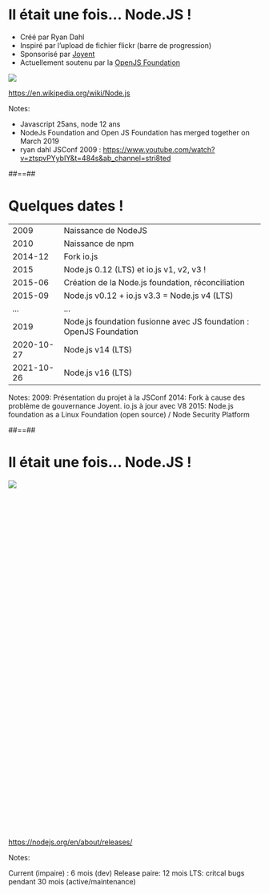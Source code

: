 # Il était une fois… Node.JS !

* Créé par Ryan Dahl
* Inspiré par l’upload de fichier flickr (barre de progression)
* Sponsorisé par [Joyent](https://www.joyent.com/)
* Actuellement soutenu par la [OpenJS Foundation](https://openjsf.org/)

![](./assets/images/320px-Ryan_Dahl.jpg)

https://en.wikipedia.org/wiki/Node.js
<!-- .element: class="credits" -->

Notes:
- Javascript 25ans, node 12 ans
- NodeJs Foundation and Open JS Foundation has merged together on March 2019
- ryan dahl JSConf 2009 : https://www.youtube.com/watch?v=ztspvPYybIY&t=484s&ab_channel=stri8ted

##==##

<!-- .slide -->

# Quelques dates !

| | |
|--|---|
|2009|Naissance de NodeJS|
|2010|Naissance de npm|
|2014-12|Fork io.js|
|2015|Node.js 0.12 (LTS) et io.js v1, v2, v3 !|
|2015-06|Création de la Node.js foundation, réconciliation|
|2015-09|Node.js v0.12 + io.js v3.3 = Node.js v4 (LTS)|
|...|...|
|2019|Node.js foundation fusionne avec JS foundation : OpenJS Foundation|
|2020-10-27|Node.js v14 (LTS)|
|2021-10-26|Node.js v16 (LTS)|

Notes:
2009: Présentation du projet à la JSConf
2014: Fork à cause des problème de gouvernance Joyent. io.js à jour avec V8
2015: Node.js foundation as a Linux Foundation (open source) / Node Security Platform

##==##

<!-- .slide class="full-center" -->

# Il était une fois… Node.JS !

<div style="height:700px; width:100%;">
<img class="full-height center" src="./assets/images/release-schedule.svg">
</div>

https://nodejs.org/en/about/releases/
<!-- .element: class="credits" -->

Notes:

Current (impaire) : 6 mois (dev)
Release paire: 12 mois
LTS: critcal bugs pendant 30 mois (active/maintenance)
